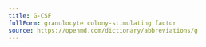 ```yaml
---
title: G-CSF
fullForm: granulocyte colony-stimulating factor
source: https://openmd.com/dictionary/abbreviations/g
---
```

